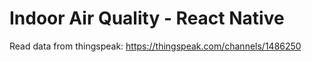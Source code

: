 # Indoor Air Quality - React Native

Read data from thingspeak: https://thingspeak.com/channels/1486250
